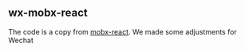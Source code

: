 ## wx-mobx-react

The code is a copy from [mobx-react](https://github.com/mobxjs/mobx-react). We made some adjustments for Wechat